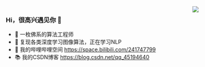 <a href="https://github.com/qiaofengsheng">
<img align="right" src="https://github-readme-stats.vercel.app/api?username=qiaofengsheng&show_icons=true&hide_border=true">
</a>

### Hi，很高兴遇见你 👋

- 🍬 一枚佛系的算法工程师
- 🔨 复现各类深度学习图像算法，正在学习NLP
- 📯 我的哔哩哔哩空间 https://space.bilibili.com/241747799
- 📚 我的CSDN博客 https://blog.csdn.net/qq_45194640

